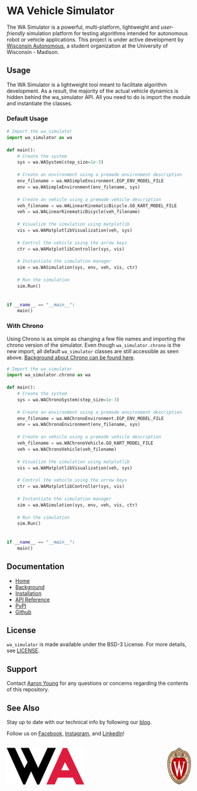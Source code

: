 # WA Vehicle Simulator

The WA Simulator is a powerful, multi-platform, lightweight and *user-friendly* simulation platform for testing algorithms intended for autonomous robot or vehicle applications.
This project is under active development by [Wisconsin Autonomous](https://wisconsinautonomous.org/), a student organization at the University of Wisconsin - Madison.

## Usage

The WA Simulator is a lightweight tool meant to facilitate algorithm development. As a result, the majority of the actual vehicle dynamics is hidden behind the wa_simulator API. All you need to do is import the module and instantiate the classes.

### Default Usage

```python
# Import the wa_simulator
import wa_simulator as wa

def main():
    # Create the system
    sys = wa.WASystem(step_size=1e-3)

    # Create an environment using a premade environment description
    env_filename = wa.WASimpleEnvironment.EGP_ENV_MODEL_FILE
    env = wa.WASimpleEnvironment(env_filename, sys)

    # Create an vehicle using a premade vehicle description
    veh_filename = wa.WALinearKinematicBicycle.GO_KART_MODEL_FILE
    veh = wa.WALinearKinematicBicycle(veh_filename)

    # Visualize the simulation using matplotlib
    vis = wa.WAMatplotlibVisualization(veh, sys)

    # Control the vehicle using the arrow keys
    ctr = wa.WAMatplotlibController(sys, vis)

    # Instantiate the simulation manager
    sim = wa.WASimulation(sys, env, veh, vis, ctr)

    # Run the simulation
    sim.Run()


if __name__ == "__main__":
    main()
```

### With Chrono

Using Chrono is as simple as changing a few file names and importing the chrono version of the simulator. Even though `wa_simulator.chrono` is the new import, all default `wa_simulator` classes are still accessible as seen above. [Background about Chrono can be found here](https://wisconsinautonomous.github.io/wa_simulator/background.html#ProjectChrono).

```python
# Import the wa_simulator
import wa_simulator.chrono as wa

def main():
    # Create the system
    sys = wa.WAChronoSystem(step_size=1e-3)

    # Create an environment using a premade environment description
    env_filename = wa.WAChronoEnvironment.EGP_ENV_MODEL_FILE
    env = wa.WAChronoEnvironment(env_filename, sys)

    # Create an vehicle using a premade vehicle description
    veh_filename = wa.WAChronoVehicle.GO_KART_MODEL_FILE
    veh = wa.WAChronoVehicle(veh_filename)

    # Visualize the simulation using matplotlib
    vis = wa.WAMatplotlibVisualization(veh, sys)

    # Control the vehicle using the arrow keys
    ctr = wa.WAMatplotlibController(sys, vis)

    # Instantiate the simulation manager
    sim = wa.WASimulation(sys, env, veh, vis, ctr)

    # Run the simulation
    sim.Run()


if __name__ == "__main__":
    main()
```

## Documentation

- [Home](https://wisconsinautonomous.github.io/wa_simulator/index.html)
- [Background](https://wisconsinautonomous.github.io/wa_simulator/background.html)
- [Installation](https://wisconsinautonomous.github.io/wa_simulator/install.html)
- [API Reference](https://wisconsinautonomous.github.io/wa_simulator/autoapi/wa_simulator/index.html)
- [PyPI](https://pypi.org/project/wa-simulator/)
- [Github](https://github.com/WisconsinAutonomous/wa_simulator)

## License 
`wa_simulator` is made available under the BSD-3 License. For more details, see [LICENSE](https://github.com/WisconsinAutonomous/wa_simulator/blob/develop/LICENSE).

## Support

Contact [Aaron Young](aryoung5@wisc.edu) for any questions or concerns regarding the contents of this repository.

## See Also

Stay up to date with our technical info by following our [blog](https://www.wisconsinautonomous.org/blog).

Follow us on [Facebook](https://www.facebook.com/wisconsinautonomous/), [Instagram](https://www.instagram.com/wisconsinautonomous/), and [LinkedIn](https://www.linkedin.com/company/wisconsin-autonomous/about/)!

<br>

<div>
	<img src="https://github.com/WisconsinAutonomous/wa-resources/blob/master/Images/WA.png?raw=true" alt="Wisconsin Autonomous Logo" class="readme-img" height="100px">  
	<img src="https://github.com/WisconsinAutonomous/wa-resources/blob/master/Images/UWCrest.png?raw=true" alt="University of Wisconsin - Madison Crest" class="readme-img" height="100px" align="right">
</div>